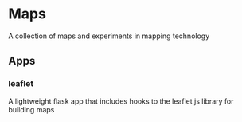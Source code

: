 # Maps

A collection of maps and experiments in mapping technology

## Apps

### leaflet

A lightweight flask app that includes hooks to the leaflet js library for building maps
